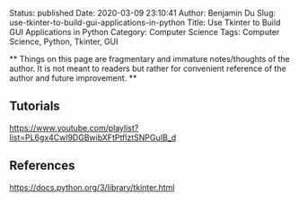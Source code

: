 Status: published
Date: 2020-03-09 23:10:41
Author: Benjamin Du
Slug: use-tkinter-to-build-gui-applications-in-python
Title: Use Tkinter to Build GUI Applications in Python
Category: Computer Science
Tags: Computer Science, Python, Tkinter, GUI

**
Things on this page are fragmentary and immature notes/thoughts of the author.
It is not meant to readers but rather for convenient reference of the author and future improvement.
**


## Tutorials

https://www.youtube.com/playlist?list=PL6gx4Cwl9DGBwibXFtPtflztSNPGuIB_d

## References

https://docs.python.org/3/library/tkinter.html
